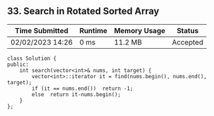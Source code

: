 ## **33. Search in Rotated Sorted Array**

| Time Submitted | Runtime | Memory Usage | Status|
| -------------- |  ------- | -------------| --|
| 02/02/2023 14:26	| 0 ms | 11.2 MB| Accepted |

```
class Solution {
public:
    int search(vector<int>& nums, int target) {
        vector<int>::iterator it = find(nums.begin(), nums.end(), target);
        if (it == nums.end())  return -1;
        else  return it-nums.begin();
    }
};
```

